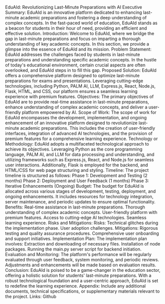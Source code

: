 EduAId: Revolutionizing Last-Minute Preparations with AI
Executive Summary:
EduAId is an innovative platform dedicated to enhancing last-minute academic preparations and fostering a deep understanding of complex concepts. In the fast-paced world of education, EduAId stands as a beacon for students in their hour of need, providing an efficient and effective solution.
Introduction:
Welcome to EduAId, where we bridge the gap in last-minute preparations and focus on imparting a thorough understanding of key academic concepts. In this section, we provide a glimpse into the essence of EduAId and its mission.
Problem Statement:
EduAId addresses the challenges faced by students in last-minute preparations and understanding specific academic concepts. In the hustle of today's educational environment, certain crucial aspects are often overlooked, and EduAId steps in to fill this gap.
Proposed Solution:
EduAId offers a comprehensive platform designed to optimize last-minute preparations for exams and presentations. Leveraging cutting-edge technologies, including Python, PALM AI, LLM, Express.js, React, Node.js, Flask, HTML, and CSS, our platform ensures a seamless learning experience with premium features.
Objectives:
The primary objectives of EduAId are to provide real-time assistance in last-minute preparations, enhance understanding of complex academic concepts, and deliver a user-friendly platform empowered by AI.
Scope of Work:
The scope of work for EduAId encompasses the development, implementation, and ongoing enhancement of an innovative platform designed to revolutionize last-minute academic preparations. This includes the creation of user-friendly interfaces, integration of advanced AI technologies, and the provision of premium features for a comprehensive learning experience.
Technology or Methodology:
EduAId adopts a multifaceted technological approach to achieve its objectives. Leveraging Python as the core programming language, PALM AI, and LLM for data processing and understanding, and utilizing frameworks such as Express.js, React, and Node.js for seamless user interactions. Additionally, Flask is employed for the backend, and HTML/CSS for web page structuring and styling.
Timeline:
The project timeline is structured as follows:
Phase 1: Development and Testing (2 months)
Phase 2: Deployment and User Feedback (1 months)
Phase 3: Iterative Enhancements (Ongoing)
Budget:
The budget for EduAId is allocated across various stages of development, testing, deployment, and ongoing enhancements. It includes resources for technology integration, server maintenance, and periodic updates to ensure optimal functionality.
Benefits:
Real-time assistance in last-minute preparations.
Thorough understanding of complex academic concepts.
User-friendly platform with premium features.
Access to cutting-edge AI technologies.
Seamless learning experience.
Risks and Mitigations:
Risks:
Technical glitches during the implementation phase.
User adoption challenges.
Mitigations:
Rigorous testing and quality assurance procedures.
Comprehensive user onboarding and support initiatives.
Implementation Plan:
The implementation plan involves:
Extraction and downloading of necessary files.
Installation of node packages.
Running the main.py server script for backend initiation.
Evaluation and Monitoring:
The platform's performance will be regularly evaluated through user feedback, system monitoring, and periodic reviews. Adjustments and enhancements will be made based on evaluation results.
Conclusion:
EduAId is poised to be a game-changer in the education sector, offering a holistic solution for students' last-minute preparations. With a robust technological foundation and a user-centric approach, EduAId is set to redefine the learning experience.
Appendix:
Include any additional documents, technical specifications, or supplementary materials relevant to the project.
Links: Github

